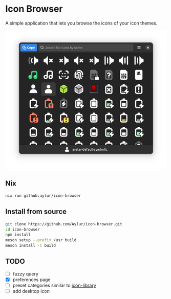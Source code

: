 # Icon Browser

A simple application that lets you browse the icons of your icon themes.

![dark](https://github.com/Aylur/icon-browser/blob/main/data/screenshots/dark.png)

## Nix

```sh
nix run github:aylur/icon-browser
```

## Install from source

```sh
git clone https://github.com/Aylur/icon-browser.git
cd icon-browser
npm install
meson setup --prefix /usr build
meson install -C build
```

## TODO

- [ ] fuzzy query
- [x] preferences page
- [ ] preset categories similar to [icon-library](https://gitlab.gnome.org/World/design/icon-library)
- [ ] add desktop icon
